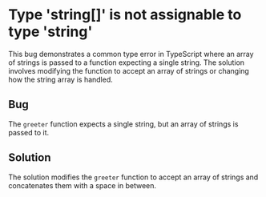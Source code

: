 # Type 'string[]' is not assignable to type 'string'
This bug demonstrates a common type error in TypeScript where an array of strings is passed to a function expecting a single string.
The solution involves modifying the function to accept an array of strings or changing how the string array is handled.
## Bug
The `greeter` function expects a single string, but an array of strings is passed to it.
## Solution
The solution modifies the `greeter` function to accept an array of strings and concatenates them with a space in between.
